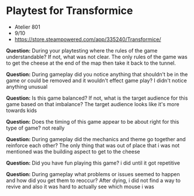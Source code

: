 # Playtest for Transformice

* Atelier 801
* 9/10
* https://store.steampowered.com/app/335240/Transformice/

**Question:** During your playtesting where the rules of the game understandable? If not, what was not clear.
The only rules of the game was to get the cheese at the end of the map then take it back to the tunnel.

**Question:** During gameplay did you notice anything that shouldn't be in the game or could be removed and it wouldn't effect game play?
I didn't notice anything unusual

**Question:** Is this game balanced? If not, what is the target audience for this game based on that imbalance?
The target audience looks like it's more towards kids

**Question:** Does the timing of this game appear to be about right for this type of game?
not really

**Question:** During gameplay did the mechanics and theme go together and reinforce each other?
The only thing that was out of place that i was not mentioned was the building aspect to get to the cheese

**Question:** Did you have fun playing this game?
i did until it got repetitive

**Question:** During gameplay what problems or issues seemed to happen and how did you get them to reoccur?
After dying, i did not find a way to revive and also it was hard to actually see which mouse i was
